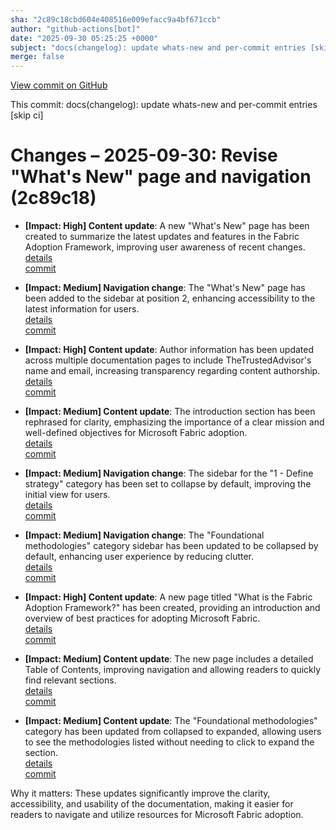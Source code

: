 ```yaml
---
sha: "2c89c18cbd604e408516e009efacc9a4bf671ccb"
author: "github-actions[bot]"
date: "2025-09-30 05:25:25 +0000"
subject: "docs(changelog): update whats-new and per-commit entries [skip ci]"
merge: false
---
```


[View commit on GitHub](https://github.com/TheTrustedAdvisor/FabricAdoptionFramework/commit/2c89c18cbd604e408516e009efacc9a4bf671ccb)

This commit: docs(changelog): update whats-new and per-commit entries [skip ci]

# Changes – 2025-09-30: Revise "What's New" page and navigation (2c89c18)

- **[Impact: High] Content update**: A new "What's New" page has been created to summarize the latest updates and features in the Fabric Adoption Framework, improving user awareness of recent changes.  
  [details](/docs/about/changes/2025-09-29-cd70e449e70b443af6a81a3b3bdcb661ee557bb0.md)  
  [commit](https://github.com/TheTrustedAdvisor/FabricAdoptionFramework/commit/2c89c18cbd604e408516e009efacc9a4bf671ccb)

- **[Impact: Medium] Navigation change**: The "What's New" page has been added to the sidebar at position 2, enhancing accessibility to the latest information for users.  
  [details](/docs/about/changes/2025-09-29-cd70e449e70b443af6a81a3b3bdcb661ee557bb0.md)  
  [commit](https://github.com/TheTrustedAdvisor/FabricAdoptionFramework/commit/2c89c18cbd604e408516e009efacc9a4bf671ccb)

- **[Impact: High] Content update**: Author information has been updated across multiple documentation pages to include TheTrustedAdvisor's name and email, increasing transparency regarding content authorship.  
  [details](/docs/about/changes/2025-09-29-cd70e449e70b443af6a81a3b3bdcb661ee557bb0.md)  
  [commit](https://github.com/TheTrustedAdvisor/FabricAdoptionFramework/commit/2c89c18cbd604e408516e009efacc9a4bf671ccb)

- **[Impact: Medium] Content update**: The introduction section has been rephrased for clarity, emphasizing the importance of a clear mission and well-defined objectives for Microsoft Fabric adoption.  
  [details](/docs/about/changes/2025-09-29-cd70e449e70b443af6a81a3b3bdcb661ee557bb0.md)  
  [commit](https://github.com/TheTrustedAdvisor/FabricAdoptionFramework/commit/2c89c18cbd604e408516e009efacc9a4bf671ccb)

- **[Impact: Medium] Navigation change**: The sidebar for the "1 - Define strategy" category has been set to collapse by default, improving the initial view for users.  
  [details](/docs/about/changes/2025-09-29-cd70e449e70b443af6a81a3b3bdcb661ee557bb0.md)  
  [commit](https://github.com/TheTrustedAdvisor/FabricAdoptionFramework/commit/2c89c18cbd604e408516e009efacc9a4bf671ccb)

- **[Impact: Medium] Navigation change**: The "Foundational methodologies" category sidebar has been updated to be collapsed by default, enhancing user experience by reducing clutter.  
  [details](/docs/about/changes/2025-09-29-cd70e449e70b443af6a81a3b3bdcb661ee557bb0.md)  
  [commit](https://github.com/TheTrustedAdvisor/FabricAdoptionFramework/commit/2c89c18cbd604e408516e009efacc9a4bf671ccb)

- **[Impact: High] Content update**: A new page titled "What is the Fabric Adoption Framework?" has been created, providing an introduction and overview of best practices for adopting Microsoft Fabric.  
  [details](/docs/about/changes/2025-09-29-cd70e449e70b443af6a81a3b3bdcb661ee557bb0.md)  
  [commit](https://github.com/TheTrustedAdvisor/FabricAdoptionFramework/commit/2c89c18cbd604e408516e009efacc9a4bf671ccb)

- **[Impact: Medium] Content update**: The new page includes a detailed Table of Contents, improving navigation and allowing readers to quickly find relevant sections.  
  [details](/docs/about/changes/2025-09-29-cd70e449e70b443af6a81a3b3bdcb661ee557bb0.md)  
  [commit](https://github.com/TheTrustedAdvisor/FabricAdoptionFramework/commit/2c89c18cbd604e408516e009efacc9a4bf671ccb)

- **[Impact: Medium] Content update**: The "Foundational methodologies" category has been updated from collapsed to expanded, allowing users to see the methodologies listed without needing to click to expand the section.  
  [details](/docs/about/changes/2025-09-29-cd70e449e70b443af6a81a3b3bdcb661ee557bb0.md)  
  [commit](https://github.com/TheTrustedAdvisor/FabricAdoptionFramework/commit/2c89c18cbd604e408516e009efacc9a4bf671ccb)

Why it matters: These updates significantly improve the clarity, accessibility, and usability of the documentation, making it easier for readers to navigate and utilize resources for Microsoft Fabric adoption.
